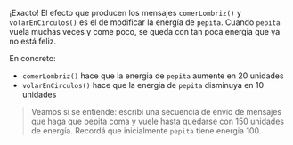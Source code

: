 ¡Exacto! El efecto que producen los mensajes `comerLombriz()` y `volarEnCirculos()` es el de modificar la energía de `pepita`. Cuando `pepita` vuela muchas veces y come poco, se queda con tan poca energía que ya no está feliz.

En concreto: 

* `comerLombriz()` hace que la energia de `pepita` aumente en 20 unidades
* `volarEnCirculos()` hace que la energia de `pepita` disminuya en 10 unidades

> Veamos si se entiende: escribí una secuencia de envío de mensajes que haga que pepita coma y vuele hasta quedarse con 150 unidades de energía. Recordá que inicialmente `pepita` tiene energia 100.
